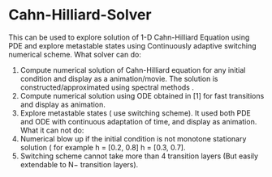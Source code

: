 # Cahn-Hilliard-Solver
This can be used to explore solution of 1-D Cahn-Hilliard Equation using PDE and explore metastable states using Continuously adaptive switching numerical scheme.
What solver can do:
  1. Compute numerical solution of Cahn-Hilliard equation for any initial condition and display as a animation/movie. The solution is       constructed/approximated using spectral methods .
  2. Compute numerical solution using ODE obtained in [1] for fast transitions and display as
  animation.
  3. Explore metastable states ( use switching scheme). It used both PDE and ODE with continuous
  adaptation of time, and display as animation.
What it can not do:
  1. Numerical blow up if the initial condition is not monotone stationary solution ( for example
  h = [0.2, 0.8] h = [0.3, 0.7].
  2. Switching scheme cannot take more than 4 transition layers (But easily extendable to N−
  transition layers).
